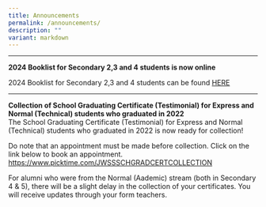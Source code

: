 ```yaml
---
title: Announcements
permalink: /announcements/
description: ""
variant: markdown
---
```

----------------------------------------------------

**2024 Booklist for Secondary 2,3 and 4 students is now online**  

2024 Booklist for Secondary 2,3 and 4 students can be found [HERE](https://www.jurongwestsec.moe.edu.sg/about-us/textbooks-and-uniforms/)

----------------------------------------------------

**Collection of School Graduating Certificate (Testimonial) for Express and Normal (Technical) students who graduated in 2022**  
The School Graduating Certificate (Testimonial) for Express and Normal (Technical) students who graduated in 2022 is now ready for collection!

Do note that an appointment must be made before collection. Click on the link below to book an appointment.
https://www.picktime.com/JWSSSCHGRADCERTCOLLECTION

For alumni who were from the Normal (Aademic) stream (both in Secondary 4 & 5), there will be a slight delay in the collection of your certificates. You will receive updates through your form teachers.